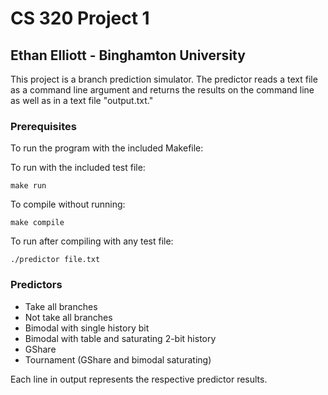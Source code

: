 # CS 320 Project 1
## Ethan Elliott - Binghamton University

This project is a branch prediction simulator. The predictor reads a text file as a command line argument and returns the results on the command line as well as in a text file "output.txt."

### Prerequisites
To run the program with the included Makefile:

To run with the included test file:
```
make run
```
To compile without running:
```
make compile
```
To run after compiling with any test file:
```
./predictor file.txt
```

### Predictors
* Take all branches
* Not take all branches
* Bimodal with single history bit
* Bimodal with table and saturating 2-bit history
* GShare
* Tournament (GShare and bimodal saturating)

Each line in output represents the respective predictor results.
